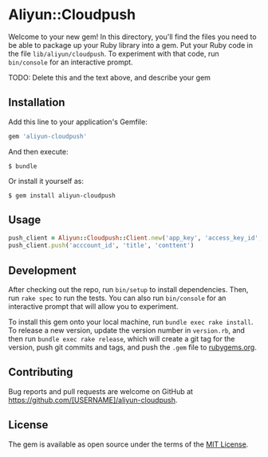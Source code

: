 # Aliyun::Cloudpush

Welcome to your new gem! In this directory, you'll find the files you need to be able to package up your Ruby library into a gem. Put your Ruby code in the file `lib/aliyun/cloudpush`. To experiment with that code, run `bin/console` for an interactive prompt.

TODO: Delete this and the text above, and describe your gem

## Installation

Add this line to your application's Gemfile:

```ruby
gem 'aliyun-cloudpush'
```

And then execute:

    $ bundle

Or install it yourself as:

    $ gem install aliyun-cloudpush

## Usage

```ruby
push_client = Aliyun::Cloudpush::Client.new('app_key', 'access_key_id', 'acess_key_secret')
push_client.push('acccount_id', 'title', 'conttent')
```

## Development

After checking out the repo, run `bin/setup` to install dependencies. Then, run `rake spec` to run the tests. You can also run `bin/console` for an interactive prompt that will allow you to experiment.

To install this gem onto your local machine, run `bundle exec rake install`. To release a new version, update the version number in `version.rb`, and then run `bundle exec rake release`, which will create a git tag for the version, push git commits and tags, and push the `.gem` file to [rubygems.org](https://rubygems.org).

## Contributing

Bug reports and pull requests are welcome on GitHub at https://github.com/[USERNAME]/aliyun-cloudpush.

## License

The gem is available as open source under the terms of the [MIT License](https://opensource.org/licenses/MIT).

